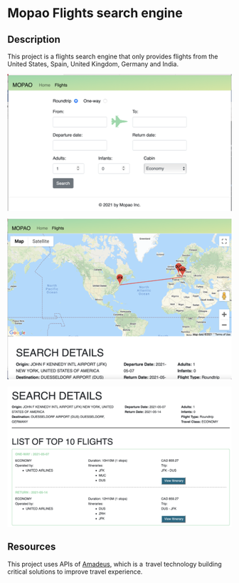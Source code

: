 # Mopao Flights search engine



## Description
This project is a flights search engine that only provides  flights from the United States, Spain, United Kingdom, Germany and India.

![Flights search form](https://github.com/mopao/Mopao-FlightsSearch/blob/main/imgs/readme/flights_search_form.png)

![Itinerary map](https://github.com/mopao/Mopao-FlightsSearch/blob/main/imgs/readme/map_itinerary.png)

![Flights list](https://github.com/mopao/Mopao-FlightsSearch/blob/main/imgs/readme/flights_list.png)

## Resources

This project uses APIs of [Amadeus](https://developers.amadeus.com), which is a  travel technology building critical solutions to improve travel experience.
